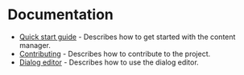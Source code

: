 # Documentation

- [Quick start guide](https://github.com/snipercup/CDDA-Content-Manager/blob/master/doc/quick%20start%20guide.md) - Describes how to get started with the content manager.
- [Contributing](https://github.com/snipercup/CDDA-Content-Manager/blob/master/doc/Contributing.md) - Describes how to contribute to the project.
- [Dialog editor](https://github.com/snipercup/CDDA-Content-Manager/blob/master/doc/dialogeditor.md) - Describes how to use the dialog editor.
